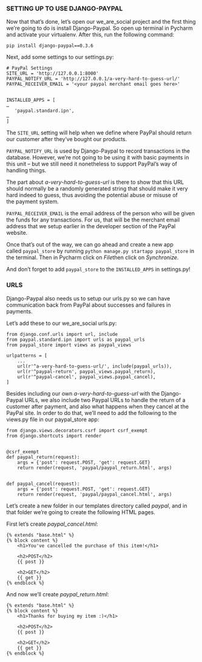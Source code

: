 ### SETTING UP TO USE DJANGO-PAYPAL

Now that that’s done, let’s open our we_are_social project and the first thing
we’re going to do is install Django-Paypal. So open up terminal in Pycharm and
activate your virtualenv. After this, run the following command:

`pip install django-paypal==0.3.6`

Next, add some settings to our settings.py:

~~~~~~~~~~~~~~~~~~~~~~~~~~~~~~~~~~~~~~~~~~~~~~~~~~~~~~~~~~~~~~~~~~~~~~~~~~~~~~~~
# PayPal Settings
SITE_URL = 'http://127.0.0.1:8000'
PAYPAL_NOTIFY_URL = 'http://127.0.0.1/a-very-hard-to-guess-url/'
PAYPAL_RECEIVER_EMAIL = '<your paypal merchant email goes here>'
 

INSTALLED_APPS = [
…
   'paypal.standard.ipn',
…
]
~~~~~~~~~~~~~~~~~~~~~~~~~~~~~~~~~~~~~~~~~~~~~~~~~~~~~~~~~~~~~~~~~~~~~~~~~~~~~~~~

The `SITE_URL` setting will help when we define where PayPal should return our
customer after they’ve bought our products.

`PAYPAL_NOTIFY_URL` is used by Django-Paypal to record transactions in the
database. However, we’re not going to be using it with basic payments in this
unit – but we still need it nonetheless to support PayPal’s way of
handling things.

The part about *a-very-hard-to-guess-url* is there to show that this URL should
normally be a randomly generated string that should make it very hard indeed to
guess, thus avoiding the potential abuse or misuse of the payment system.

`PAYPAL_RECEIVER_EMAIL` is the email address of the person who will be given the
funds for any transactions. For us, that will be the merchant email address that
we setup earlier in the developer section of the PayPal website.

Once that’s out of the way, we can go ahead and create a new app
called `paypal_store` by running `python manage.py startapp paypal_store` in the
terminal. Then in Pycharm click on *File*then click on *Synchronize*.

And don’t forget to add `paypal_store` to the `INSTALLED_APPS` in settings.py!

### URLS

Django-Paypal also needs us to setup our urls.py so we can have communication
back from PayPal about successes and failures in payments.

Let’s add these to our we_are_social urls.py:

~~~~~~~~~~~~~~~~~~~~~~~~~~~~~~~~~~~~~~~~~~~~~~~~~~~~~~~~~~~~~~~~~~~~~~~~~~~~~~~~
from django.conf.urls import url, include
from paypal.standard.ipn import urls as paypal_urls
from paypal_store import views as paypal_views
 
urlpatterns = [
    ...
    url(r'^a-very-hard-to-guess-url/', include(paypal_urls)),
    url(r'^paypal-return', paypal_views.paypal_return),
    url(r'^paypal-cancel', paypal_views.paypal_cancel),
]
~~~~~~~~~~~~~~~~~~~~~~~~~~~~~~~~~~~~~~~~~~~~~~~~~~~~~~~~~~~~~~~~~~~~~~~~~~~~~~~~

Besides including our own *a-very-hard-to-guess-url* with the Django-Paypal
URLs, we also include two Paypal URLs to handle the return of a customer after
payment, and also what happens when they cancel at the PayPal site. In order to
do that, we’ll need to add the following to the views.py file in our
paypal_store app:

~~~~~~~~~~~~~~~~~~~~~~~~~~~~~~~~~~~~~~~~~~~~~~~~~~~~~~~~~~~~~~~~~~~~~~~~~~~~~~~~
from django.views.decorators.csrf import csrf_exempt
from django.shortcuts import render
 
 
@csrf_exempt
def paypal_return(request):
    args = {'post': request.POST, 'get': request.GET}
    return render(request, 'paypal/paypal_return.html', args)
 
 
def paypal_cancel(request):
    args = {'post': request.POST, 'get': request.GET}
    return render(request, 'paypal/paypal_cancel.html', args)
~~~~~~~~~~~~~~~~~~~~~~~~~~~~~~~~~~~~~~~~~~~~~~~~~~~~~~~~~~~~~~~~~~~~~~~~~~~~~~~~

Let’s create a new folder in our templates directory called *paypal*, and in
that folder we’re going to create the following HTML pages.

First let’s create *paypal_cancel.html*:

~~~~~~~~~~~~~~~~~~~~~~~~~~~~~~~~~~~~~~~~~~~~~~~~~~~~~~~~~~~~~~~~~~~~~~~~~~~~~~~~
{% extends "base.html" %}
{% block content %}
    <h1>You've cancelled the purchase of this item!</h1>
 
    <h2>POST</h2>
    {{ post }}
 
    <h2>GET</h2>
    {{ get }}
{% endblock %}
~~~~~~~~~~~~~~~~~~~~~~~~~~~~~~~~~~~~~~~~~~~~~~~~~~~~~~~~~~~~~~~~~~~~~~~~~~~~~~~~

And now we’ll create *paypal_return.html*:

~~~~~~~~~~~~~~~~~~~~~~~~~~~~~~~~~~~~~~~~~~~~~~~~~~~~~~~~~~~~~~~~~~~~~~~~~~~~~~~~
{% extends "base.html" %}
{% block content %}
    <h1>Thanks for buying my item :)</h1>
 
    <h2>POST</h2>
    {{ post }}
 
    <h2>GET</h2>
    {{ get }}
{% endblock %}
~~~~~~~~~~~~~~~~~~~~~~~~~~~~~~~~~~~~~~~~~~~~~~~~~~~~~~~~~~~~~~~~~~~~~~~~~~~~~~~~
